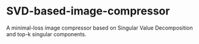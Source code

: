 # SVD-based-image-compressor
A minimal-loss image compressor based on Singular Value Decomposition and top-k singular components.
